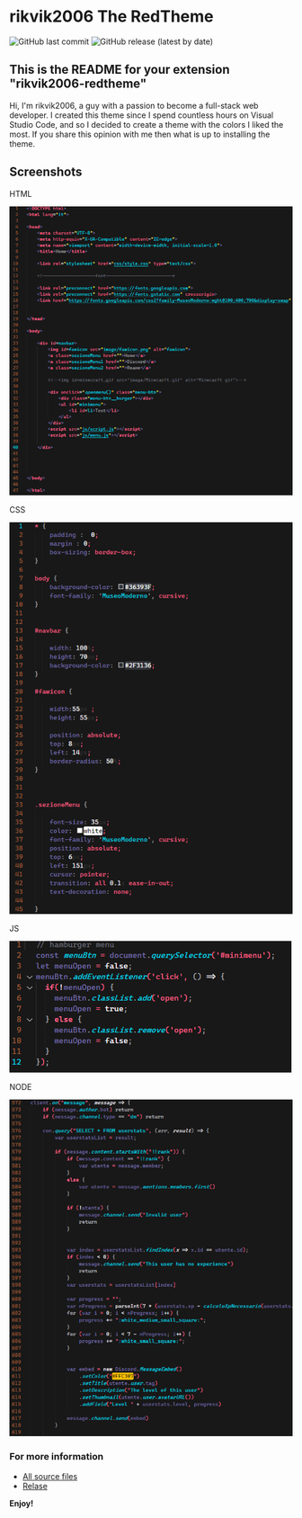 # rikvik2006 The RedTheme

![GitHub last commit](https://img.shields.io/github/last-commit/rikvik2006/rikvik2006-RedTheme-VsCode?logo=github&style=for-the-badge)
![GitHub release (latest by date)](https://img.shields.io/github/v/release/rikvik2006/rikvik2006-RedTheme-VsCode?logo=github&style=for-the-badge)

## This is the README for your extension "rikvik2006-redtheme"

Hi, I'm rikvik2006, a guy with a passion to become a full-stack web developer.
I created this theme since I spend countless hours on Visual Studio Code, and so I decided to create a theme with the colors I liked the most.
If you share this opinion with me then what is up to installing the theme.

## Screenshots

HTML

![HTML](https://raw.githubusercontent.com/rikvik2006/rikvik2006-RedTheme-VsCode/master/img/html.png)

CSS

![css](https://raw.githubusercontent.com/rikvik2006/rikvik2006-RedTheme-VsCode/master/img/css.png)

JS

![js](https://raw.githubusercontent.com/rikvik2006/rikvik2006-RedTheme-VsCode/master/img/js.png)

NODE

![node](https://raw.githubusercontent.com/rikvik2006/rikvik2006-RedTheme-VsCode/master/img/nodejs.png)

### For more information

* [All source files](https://github.com/rikvik2006/rikvik2006-RedTheme-VsCode)
* [Relase](https://help.github.com/articles/markdown-basics/)

**Enjoy!**

